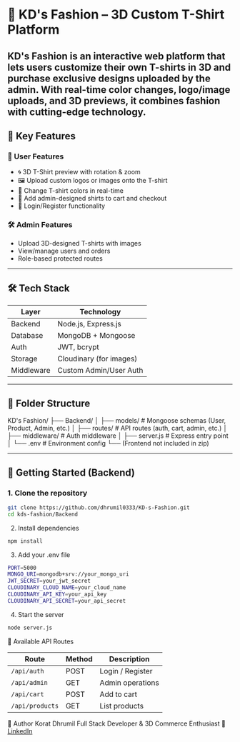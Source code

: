 # 👕 KD's Fashion – 3D Custom T-Shirt Platform

**KD's Fashion** is an interactive web platform that lets users customize their own T-shirts in 3D and purchase exclusive designs uploaded by the admin. With real-time color changes, logo/image uploads, and 3D previews, it combines fashion with cutting-edge technology.
---

## 🧩 Key Features

### 👤 User Features
- 🌀 3D T-Shirt preview with rotation & zoom
- 🖼️ Upload custom logos or images onto the T-shirt
- 🎨 Change T-shirt colors in real-time
- 🛒 Add admin-designed shirts to cart and checkout
- 🔐 Login/Register functionality

### 🛠️ Admin Features
- Upload 3D-designed T-shirts with images
- View/manage users and orders
- Role-based protected routes

---

## 🛠️ Tech Stack

| Layer     | Technology               |
|-----------|---------------------------|
| Backend   | Node.js, Express.js       |
| Database  | MongoDB + Mongoose        |
| Auth      | JWT, bcrypt               |
| Storage   | Cloudinary (for images)   |
| Middleware| Custom Admin/User Auth    |

---

## 📁 Folder Structure
KD's Fashion/
├── Backend/
│ ├── models/ # Mongoose schemas (User, Product, Admin, etc.)
│ ├── routes/ # API routes (auth, cart, admin, etc.)
│ ├── middleware/ # Auth middleware
│ ├── server.js # Express entry point
│ └── .env # Environment config
└── (Frontend not included in zip)



---

## 🚀 Getting Started (Backend)

### 1. Clone the repository

```bash
git clone https://github.com/dhrumil0333/KD-s-Fashion.git
cd kds-fashion/Backend
```

2. Install dependencies
```bash
npm install
```

3. Add your .env file
``` bash
PORT=5000
MONGO_URI=mongodb+srv://your_mongo_uri
JWT_SECRET=your_jwt_secret
CLOUDINARY_CLOUD_NAME=your_cloud_name
CLOUDINARY_API_KEY=your_api_key
CLOUDINARY_API_SECRET=your_api_secret
```

4. Start the server
```bash
node server.js
```

🔐 Available API Routes

| Route           | Method | Description      |
| --------------- | ------ | ---------------- |
| `/api/auth`     | POST   | Login / Register |
| `/api/admin`    | GET    | Admin operations |
| `/api/cart`     | POST   | Add to cart      |
| `/api/products` | GET    | List products    |



👤 Author
Korat Dhrumil
Full Stack Developer & 3D Commerce Enthusiast
🔗 [LinkedIn](https://www.linkedin.com/in/korat-dhrumil-740817320?utm_source=share&utm_campaign=share_via&utm_content=profile&utm_medium=android_app)




